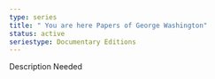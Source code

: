 ```yaml
---
type: series
title: " You are here Papers of George Washington"
status: active
seriestype: Documentary Editions
---
```

Description Needed